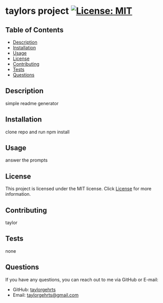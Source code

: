 # taylors project [![License: MIT](https://img.shields.io/badge/License-MIT-yellow.svg)](https://opensource.org/licenses/MIT)

## Table of Contents
- [Description](#description)
- [Installation](#installation)
- [Usage](#usage)
- [License](#license)
- [Contributing](#contributing)
- [Tests](#tests)
- [Questions](#questions)

## Description
simple readme generator

## Installation
clone repo and run npm install

## Usage
answer the prompts

## License
This project is licensed under the MIT license. Click [License](https://opensource.org/licenses/MIT) for more information.

## Contributing
taylor

## Tests
none

## Questions
If you have any questions, you can reach out to me via GitHub or E-mail:

- GitHub: [taylorgehrts](https://github.com/taylorgehrts)
- Email: [taylorgehrts@gmail.com](mailto:taylorgehrts@gmail.com)

